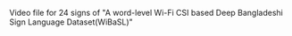 Video file for 24 signs of "A word-level Wi-Fi CSI based Deep Bangladeshi Sign Language Dataset(WiBaSL)"
